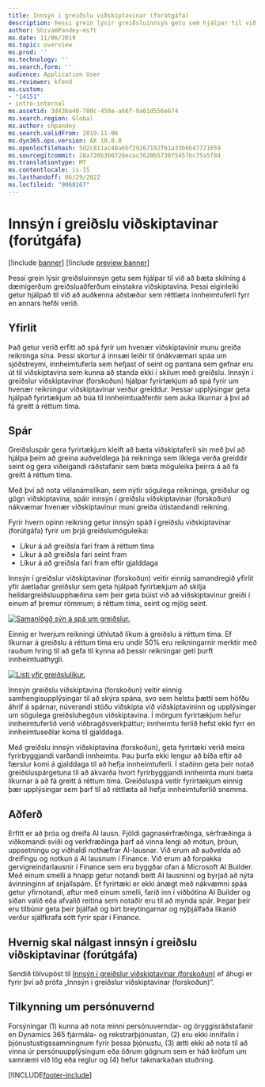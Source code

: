 ```yaml
---
title: Innsýn í greiðslu viðskiptavinar (forútgáfa)
description: Þessi grein lýsir greiðsluinnsýn getu sem hjálpar til við að bæta skilning á dæmigerðum greiðsluaðferðum einstakra viðskiptavina. Þessi eiginleiki getur hjálpað til við að auðkenna aðstæður sem réttlæta innheimtuferli fyrr en annars hefði verið.
author: ShivamPandey-msft
ms.date: 11/06/2019
ms.topic: overview
ms.prod: ''
ms.technology: ''
ms.search.form: ''
audience: Application User
ms.reviewer: kfend
ms.custom:
- "14151"
- intro-internal
ms.assetid: 3d43ba40-780c-459a-a66f-9a01d556e674
ms.search.region: Global
ms.author: shpandey
ms.search.validFrom: 2019-11-06
ms.dyn365.ops.version: AX 10.0.8
ms.openlocfilehash: 5d2c811ac48a6bf29267192f61a33b6b47721659
ms.sourcegitcommit: 28a726b3b0726ecac7620b5736f5457bc75a5f84
ms.translationtype: MT
ms.contentlocale: is-IS
ms.lasthandoff: 06/29/2022
ms.locfileid: "9068167"
---
```

# <a name="customer-payment-insights-preview"></a>Innsýn í greiðslu viðskiptavinar (forútgáfa)

[!include [banner](../includes/banner.md)]
[!include [preview banner](../includes/preview-banner.md)]

Þessi grein lýsir greiðsluinnsýn getu sem hjálpar til við að bæta skilning á dæmigerðum greiðsluaðferðum einstakra viðskiptavina. Þessi eiginleiki getur hjálpað til við að auðkenna aðstæður sem réttlæta innheimtuferli fyrr en annars hefði verið. 

## <a name="overview"></a>Yfirlit

Það getur verið erfitt að spá fyrir um hvenær viðskiptavinir munu greiða reikninga sína. Þessi skortur á innsæi leiðir til ónákvæmari spáa um sjóðstreymi, innheimtuferla sem hefjast of seint og pantana sem gefnar eru út til viðskiptavina sem kunna að standa ekki í skilum með greiðslu. Innsýn í greiðslur viðskiptavinar (forskoðun) hjálpar fyrirtækjum að spá fyrir um hvenær reikningur viðskiptavinar verður greiddur. Þessar upplýsingar geta hjálpað fyrirtækjum að búa til innheimtuaðferðir sem auka líkurnar á því að fá greitt á réttum tíma. 

## <a name="predictions"></a>Spár

Greiðsluspár gera fyrirtækjum kleift að bæta viðskiptaferli sín með því að hjálpa þeim að greina auðveldlega þá reikninga sem líklega verða greiddir seint og gera viðeigandi ráðstafanir sem bæta möguleika þeirra á að fá greitt á réttum tíma.

Með því að nota vélanámslíkan, sem nýtir sögulega reikninga, greiðslur og gögn viðskiptavina, spáir innsýn í greiðslu viðskiptavinar (forskoðun) nákvæmar hvenær viðskiptavinur muni greiða útistandandi reikning.

Fyrir hvern opinn reikning getur innsýn spáð í greiðslu viðskiptavinar (forútgáfa) fyrir um þrjá greiðslumöguleika:

-   Líkur á að greiðsla fari fram á réttum tíma 
-   Líkur á að greiðsla fari seint fram
-   Líkur á að greiðsla fari fram eftir gjalddaga

Innsýn í greiðslur viðskiptavinar (forskoðun) veitir einnig samandregið yfirlit yfir áætlaðar greiðslur sem geta hjálpað fyrirtækjum að skilja heildargreiðsluupphæðina sem þeir geta búist við að viðskiptavinur greiði í einum af þremur römmum; á réttum tíma, seint og mjög seint.

[![Samanlögð sýn á spá um greiðslur.](./media/graphic-payment-reports.png)](./media/graphic-payment-reports.png)

Einnig er hverjum reikningi úthlutað líkum á greiðslu á réttum tíma. Ef líkurnar á greiðslu á réttum tíma eru undir 50% eru reikningarnir merktir með rauðum hring til að gefa til kynna að þessir reikningar geti þurft innheimtuathygli. 

[![Listi yfir greiðslulíkur.](./media/customer-pymnt-probability-list.png)](./media/customer-pymnt-probability-list.png)

Innsýn greiðslu viðskiptavina (forskoðun) veitir einnig samhengisupplýsingar til að skýra spána, svo sem helstu þætti sem höfðu áhrif á spárnar, núverandi stöðu viðskipta við viðskiptavininn og upplýsingar um sögulega greiðsluhegðun viðskiptavina. Í mörgum fyrirtækjum hefur innheimtuferlið verið viðbragðsverkþáttur; innheimtu ferlið hefst ekki fyrr en innheimtuseðlar koma til gjalddaga. 

Með greiðslu innsýn viðskiptavina (forskoðun), geta fyrirtæki verið meira fyrirbyggjandi varðandi innheimtu. Þau þurfa ekki lengur að bíða eftir að færslur komi á gjalddaga til að hefja innheimtuferli. Í staðinn geta þeir notað greiðsluspárgetuna til að ákvarða hvort fyrirbyggjandi innheimta muni bæta líkurnar á að fá greitt á réttum tíma. Greiðsluspá veitir fyrirtækjum einnig þær upplýsingar sem þarf til að réttlæta að hefja innheimtuferlið snemma.

## <a name="methodology"></a>Aðferð

Erfitt er að þróa og dreifa AI lausn. Fjöldi gagnasérfræðinga, sérfræðinga á viðkomandi sviði og verkfræðinga þarf að vinna lengi að mótun, þróun, uppsetningu og viðhaldi nothæfrar AI-lausnar. Við erum að auðvelda að dreifingu og notkun á AI lausnum í Finance. Við erum að forpakka gervigreindarlausnir í Finance sem eru byggðar ofan á Microsoft AI Builder. Með einum smelli á hnapp getur notandi beitt AI lausninni og byrjað að nýta ávinninginn af snjallspám. Ef fyrirtæki er ekki ánægt með nákvæmni spáa getur yfirnotandi, aftur með einum smelli, farið inn í viðbótina AI Builder og síðan valið eða afvalið reitina sem notaðir eru til að mynda spár. Þegar þeir eru tilbúnir geta þeir þjálfað og birt breytingarnar og nýþjálfaða líkanið verður sjálfkrafa sótt fyrir spár í Finance.

## <a name="how-to-get-customer-payment-insights-preview"></a>Hvernig skal nálgast innsýn í greiðslu viðskiptavinar (forútgáfa)

Sendið tölvupóst til [Innsýn í greiðslur viðskiptavinar (forskoðun)](mailto:fiap@microsoft.com) ef áhugi er fyrir því að prófa „Innsýn í greiðslur viðskiptavinar (forskoðun)“.

## <a name="privacy-notice"></a>Tilkynning um persónuvernd

Forsýningar (1) kunna að nota minni persónuverndar- og öryggisráðstafanir en Dynamics 365 fjármála- og rekstrarþjónustan, (2) eru ekki innifalin í þjónustustigssamningnum fyrir þessa þjónustu, (3) ætti ekki að nota til að vinna úr persónuupplýsingum eða öðrum gögnum sem er háð kröfum um samræmi við lög eða reglur og (4) hefur takmarkaðan stuðning.




[!INCLUDE[footer-include](../../includes/footer-banner.md)]

